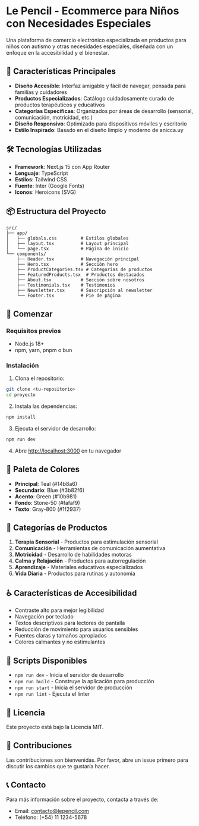 # Le Pencil - Ecommerce para Niños con Necesidades Especiales

Una plataforma de comercio electrónico especializada en productos para niños con autismo y otras necesidades especiales, diseñada con un enfoque en la accesibilidad y el bienestar.

## 🎯 Características Principales

- **Diseño Accesible**: Interfaz amigable y fácil de navegar, pensada para familias y cuidadores
- **Productos Especializados**: Catálogo cuidadosamente curado de productos terapéuticos y educativos
- **Categorías Específicas**: Organizados por áreas de desarrollo (sensorial, comunicación, motricidad, etc.)
- **Diseño Responsivo**: Optimizado para dispositivos móviles y escritorio
- **Estilo Inspirado**: Basado en el diseño limpio y moderno de anicca.uy

## 🛠️ Tecnologías Utilizadas

- **Framework**: Next.js 15 con App Router
- **Lenguaje**: TypeScript
- **Estilos**: Tailwind CSS
- **Fuente**: Inter (Google Fonts)
- **Iconos**: Heroicons (SVG)

## 📦 Estructura del Proyecto

```
src/
├── app/
│   ├── globals.css         # Estilos globales
│   ├── layout.tsx          # Layout principal
│   └── page.tsx            # Página de inicio
└── components/
    ├── Header.tsx          # Navegación principal
    ├── Hero.tsx            # Sección hero
    ├── ProductCategories.tsx # Categorías de productos
    ├── FeaturedProducts.tsx  # Productos destacados
    ├── About.tsx           # Sección sobre nosotros
    ├── Testimonials.tsx    # Testimonios
    ├── Newsletter.tsx      # Suscripción al newsletter
    └── Footer.tsx          # Pie de página
```

## 🚀 Comenzar

### Requisitos previos

- Node.js 18+ 
- npm, yarn, pnpm o bun

### Instalación

1. Clona el repositorio:
```bash
git clone <tu-repositorio>
cd proyecto
```

2. Instala las dependencias:
```bash
npm install
```

3. Ejecuta el servidor de desarrollo:
```bash
npm run dev
```

4. Abre [http://localhost:3000](http://localhost:3000) en tu navegador

## 🎨 Paleta de Colores

- **Principal**: Teal (#14b8a6)
- **Secundario**: Blue (#3b82f6)
- **Acento**: Green (#10b981)
- **Fondo**: Stone-50 (#fafaf9)
- **Texto**: Gray-800 (#1f2937)

## 📱 Categorías de Productos

1. **Terapia Sensorial** - Productos para estimulación sensorial
2. **Comunicación** - Herramientas de comunicación aumentativa
3. **Motricidad** - Desarrollo de habilidades motoras
4. **Calma y Relajación** - Productos para autorregulación
5. **Aprendizaje** - Materiales educativos especializados
6. **Vida Diaria** - Productos para rutinas y autonomía

## ♿ Características de Accesibilidad

- Contraste alto para mejor legibilidad
- Navegación por teclado
- Textos descriptivos para lectores de pantalla
- Reducción de movimiento para usuarios sensibles
- Fuentes claras y tamaños apropiados
- Colores calmantes y no estimulantes

## 🔧 Scripts Disponibles

- `npm run dev` - Inicia el servidor de desarrollo
- `npm run build` - Construye la aplicación para producción
- `npm run start` - Inicia el servidor de producción
- `npm run lint` - Ejecuta el linter

## 📄 Licencia

Este proyecto está bajo la Licencia MIT.

## 🤝 Contribuciones

Las contribuciones son bienvenidas. Por favor, abre un issue primero para discutir los cambios que te gustaría hacer.

## 📞 Contacto

Para más información sobre el proyecto, contacta a través de:
- Email: contacto@lepencil.com
- Teléfono: (+54) 11 1234-5678
